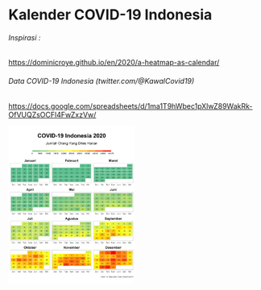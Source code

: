 # Kalender COVID-19 Indonesia

###### Inspirasi :
https://dominicroye.github.io/en/2020/a-heatmap-as-calendar/

###### Data COVID-19 Indonesia (twitter.com/@KawalCovid19)
https://docs.google.com/spreadsheets/d/1ma1T9hWbec1pXlwZ89WakRk-OfVUQZsOCFl4FwZxzVw/

<img src="grafik/Jumlah Orang Yang Dites.png" width="250" /> 
